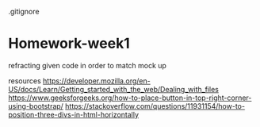 .gitignore
# Homework-week1

refracting given code in order to match mock up


resources
https://developer.mozilla.org/en-US/docs/Learn/Getting_started_with_the_web/Dealing_with_files
https://www.geeksforgeeks.org/how-to-place-button-in-top-right-corner-using-bootstrap/
https://stackoverflow.com/questions/11931154/how-to-position-three-divs-in-html-horizontally
